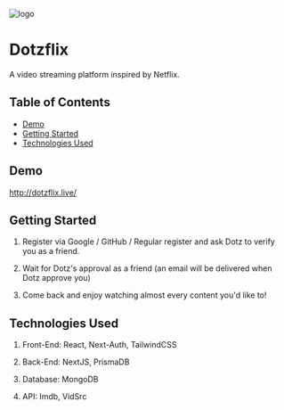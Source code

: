 
![logo](https://github.com/ToiznerD/dotzflix/assets/111242881/6d360add-e1aa-42db-ba2f-c9da0b08e3ce)
# Dotzflix

A video streaming platform inspired by Netflix.

## Table of Contents

- [Demo](#demo)
- [Getting Started](#getting-started)
- [Technologies Used](#technologies-used)


## Demo

http://dotzflix.live/

## Getting Started

1. Register via Google / GitHub / Regular register and ask Dotz to verify you as a friend.

2. Wait for Dotz's approval as a friend (an email will be delivered when Dotz approve you)

3. Come back and enjoy watching almost every content you'd like to!

## Technologies Used

1. Front-End: React, Next-Auth, TailwindCSS

2. Back-End: NextJS, PrismaDB

3. Database: MongoDB

4. API: Imdb, VidSrc
